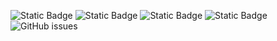 ![Static Badge](https://img.shields.io/badge/blacklists-60-000000) ![Static Badge](https://img.shields.io/badge/blacklisted-3092069-cc0000) ![Static Badge](https://img.shields.io/badge/whitelisted-2242-00CC00) ![Static Badge](https://img.shields.io/badge/streaming_blacklist-28106-000000) ![GitHub issues](https://img.shields.io/github/issues/fabriziosalmi/blacklists)
